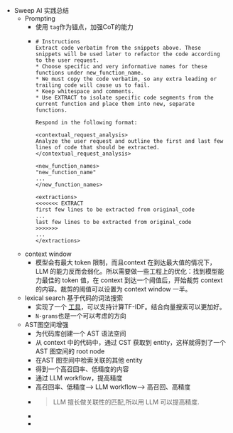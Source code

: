 - Sweep AI 实践总结
	- Prompting
		- 使用 `tag`作为锚点，加强CoT的能力
		- ```
		  # Instructions
		  Extract code verbatim from the snippets above. These snippets will be used later to refactor the code according to the user request.
		  * Choose specific and very informative names for these functions under new_function_name.
		  * We must copy the code verbatim, so any extra leading or trailing code will cause us to fail.
		  * Keep whitespace and comments.
		  * Use EXTRACT to isolate specific code segments from the current function and place them into new, separate functions.
		   
		  Respond in the following format:
		   
		  <contextual_request_analysis>
		  Analyze the user request and outline the first and last few lines of code that should be extracted.
		  </contextual_request_analysis>
		   
		  <new_function_names>
		  "new_function_name"
		  ...
		  </new_function_names>
		   
		  <extractions>
		  <<<<<<< EXTRACT
		  first few lines to be extracted from original_code
		  ...
		  last few lines to be extracted from original_code
		  >>>>>>>
		  ...
		  </extractions>
		  ```
	- context window
		- 模型会有最大 token 限制，而且context 在到达最大值的情况下，LLM 的能力反而会弱化。所以需要做一些工程上的优化：找到模型能力最佳的 token 值，在 context 到达一个阈值后，开始裁剪 context 的内容。裁剪的阈值可以设置为 context window 一半。
	- lexical search 基于代码的词法搜索
		- 实现了一个 [工具](https://github.com/sweepai/sweep/blob/main/sweepai/core/lexical_search.py#L12-L57)，可以支持计算TF-IDF。结合向量搜索可以更加好。
		- `N-grams`也是一个可以考虑的方向
	- AST图空间增强
		- 为代码库创建一个 AST 语法空间
		- 从 context 中的代码中，通过 CST 获取到 entity，这样就得到了一个 AST 图空间的 root node
		- 在AST 图空间中检索关联的其他 entity
		- 得到一个高召回率、低精度的内容
		- 通过 LLM workflow，提高精度
		- 高召回率、低精度--> LLM workflow--> 高召回、高精度
		- > LLM 擅长做关联性的匹配,所以用 LLM 可以提高精度.
		-
		-